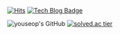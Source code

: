 <!--
**youseop/youseop** is a ✨ _special_ ✨ repository because its `README.md` (this file) appears on your GitHub profile.

Here are some ideas to get you started:

- 🔭 I’m currently working on ...
- 🌱 I’m currently learning ...
- 👯 I’m looking to collaborate on ...
- 🤔 I’m looking for help with ...
- 💬 Ask me about ...
- 📫 How to reach me: ...
- 😄 Pronouns: ...
- ⚡ Fun fact: ...
-->

[![Hits](https://hits.seeyoufarm.com/api/count/incr/badge.svg?url=https%3A%2F%2Fgithub.com%2Fyouseop&count_bg=%2379C83D&title_bg=%23555555&icon=&icon_color=%23E7E7E7&title=hits&edge_flat=false)](https://hits.seeyoufarm.com)
 [![Tech Blog Badge](http://img.shields.io/badge/-Tech1%20blog-black?style=flat-square&logo=github&link=https://foramonth.tistory.com//)](https://foramonth.tistory.com//)

![youseop's GitHub](https://github-readme-stats.vercel.app/api?username=youseop&show_icons=true)
[![solved.ac tier](http://mazassumnida.wtf/api/generate_badge?boj=edlsw)](https://solved.ac/edlsw)

